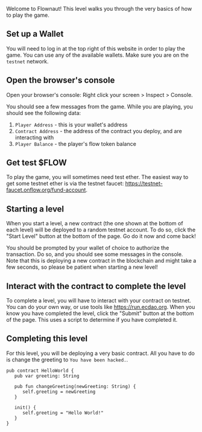 Welcome to Flownaut! This level walks you through the very basics of how to play the game.

## Set up a Wallet
You will need to log in at the top right of this website in order to play the game. You can use any of the available wallets. Make sure you are on the `testnet` network.

## Open the browser's console
Open your browser's console: Right click your screen > Inspect > Console.

You should see a few messages from the game. While you are playing, you should see the following data:
1. `Player Address` - this is your wallet's address
2. `Contract Address` - the address of the contract you deploy, and are interacting with
3. `Player Balance` - the player's flow token balance

## Get test $FLOW
To play the game, you will sometimes need test ether. The easiest way to get some testnet ether is via the testnet faucet: https://testnet-faucet.onflow.org/fund-account.

## Starting a level
When you start a level, a new contract (the one shown at the bottom of each level) will be deployed to a random testnet account. To do so, click the "Start Level" button at the bottom of the page. Go do it now and come back!

You should be prompted by your wallet of choice to authorize the transaction. Do so, and you should see some messages in the console. Note that this is deploying a new contract in the blockchain and might take a few seconds, so please be patient when starting a new level!

## Interact with the contract to complete the level
To complete a level, you will have to interact with your contract on testnet. You can do your own way, or use tools like https://run.ecdao.org. 
When you know you have completed the level, click the "Submit" button at the bottom of the page. This uses a script to determine if you have completed it.

## Completing this level
For this level, you will be deploying a very basic contract. All you have to do is change the greeting to `You have been hacked.`.

```cadence
pub contract HelloWorld {
   pub var greeting: String

   pub fun changeGreeting(newGreeting: String) {
      self.greeting = newGreeting
   }

   init() {
      self.greeting = "Hello World!"
   }
}
```
